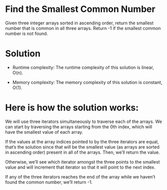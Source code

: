 # Find the Smallest Common Number
Given three integer arrays sorted in ascending order, return the smallest number that is common in all three arrays. Return -1 if the smallest common number is not found.

# Solution
 - Runtime complexity: The runtime complexity of this solution is linear, O(n).

 - Memory complexity: The memory complexity of this solution is constant, O(1).

# Here is how the solution works:
We will use three iterators simultaneously to traverse each of the arrays. We can start by traversing the arrays starting from the 0th index, which will have the smallest value of each array.

If the values at the array indices pointed to by the three iterators are equal, that’s the solution since that will be the smallest value (as arrays are sorted in ascending order) present in all of the arrays. Then, we’ll return the value.

Otherwise, we’ll see which iterator amongst the three points to the smallest value and will increment that iterator so that it will point to the next index.

If any of the three iterators reaches the end of the array while we haven’t found the common number, we’ll return -1.
